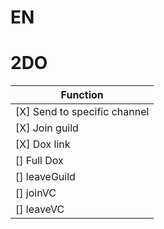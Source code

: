 # EN
# 












# 2DO
| Function |
| --------------------------------------------------------------------- |
| [X] Send to specific channel |
| [X] Join guild |
| [X] Dox link |
| [] Full Dox |
| [] leaveGuild |
| [] joinVC |
| [] leaveVC|
